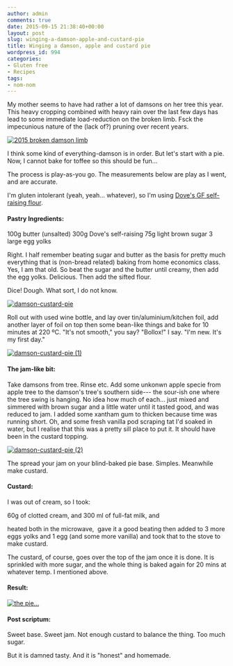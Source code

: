 ```yaml
---
author: admin
comments: true
date: 2015-09-15 21:38:40+00:00
layout: post
slug: winging-a-damson-apple-and-custard-pie
title: Winging a damson, apple and custard pie
wordpress_id: 994
categories:
- Gluten free
- Recipes
tags:
- nom-nom
---
```


My mother seems to have had rather a lot of damsons on her tree this year. This heavy cropping combined with heavy rain over the last few days has lead to some immediate load-reduction on the broken limb. Fsck the impecunious nature of the (lack of?) pruning over recent years.

[![2015 broken damson limb](http://stephen.yearl.us/wp-content/uploads/2015/09/IMG_0396-1024x768.jpg)](http://stephen.yearl.us/wp-content/uploads/2015/09/IMG_0396.jpg)

I think some kind of everything-damson is in order. But let's start with a pie. Now, I cannot bake for toffee so this should be fun...

The process is play-as-you go. The measurements below are play as I went, and are accurate.

I'm gluten intolerant (yeah, yeah... whatever), so I'm using [Dove's GF self-raising flour](https://www.dovesfarm.co.uk/flour-and-ingredients/gluten-and-wheat-free-s-r-white-flour-x-1kg/).


#### Pastry Ingredients:


100g butter (unsalted)
300g Dove's self-raising
75g light brown sugar
3 large egg yolks

Right. I half remember beating sugar and butter as the basis for pretty much everything that is (non-bread related) baking from home economics class. Yes, I am that old. So beat the sugar and the butter until creamy, then add the egg yolks. Delicious. Then add the sifted flour.

Dice! Dough. What sort, I do not know.

[![damson-custard-pie](http://stephen.yearl.us/wp-content/uploads/2015/09/damson-custard-pie-1024x768.jpg)](http://stephen.yearl.us/wp-content/uploads/2015/09/damson-custard-pie.jpg)

Roll out with used wine bottle, and lay over tin/aluminium/kitchen foil, add another layer of foil on top then some bean-like things and bake for 10 minutes at 220 ºC. "It's not smooth," you say? "Bollox!" I say. "I'm new. It's my first day."

[![damson-custard-pie (1)](http://stephen.yearl.us/wp-content/uploads/2015/09/damson-custard-pie-1-1024x768.jpg)](http://stephen.yearl.us/wp-content/uploads/2015/09/damson-custard-pie-1.jpg)


#### The jam-like bit:


Take damsons from tree. Rinse etc. Add some unkonwn apple specie from apple tree to the damson's tree's southern side--- the sour-ish one where the tree swing is hanging. No idea how much of each... just mixed and simmered with brown sugar and a little water until it tasted good, and was reduced to jam. I added some xantham gum to thicken because time was running short. Oh, and some fresh vanilla pod scraping tat I'd soaked in water, but I realise that this was a pretty sill place to put it. It should have been in the custard topping.

[![damson-custard-pie (2)](http://stephen.yearl.us/wp-content/uploads/2015/09/damson-custard-pie-2-1024x768.jpg)](http://stephen.yearl.us/wp-content/uploads/2015/09/damson-custard-pie-2.jpg)

The spread your jam on your blind-baked pie base. Simples. Meanwhile make custard.


#### Custard:


I was out of cream, so I took:

60g of clotted cream, and
300 ml of full-fat milk, and

heated both in the microwave,  gave it a good beating then added to 3 more eggs yolks and 1 egg (and some more vanilla) and took that to the stove to make custard.

The custard, of course, goes over the top of the jam once it is done. It is sprinkled with more sugar, and the whole thing is baked again for 20 mins at whatever temp. I mentioned above.


#### Result:




[![the pie...](http://stephen.yearl.us/wp-content/uploads/2015/09/damson-custard-pie-5-1024x768.jpg)](http://stephen.yearl.us/wp-content/uploads/2015/09/damson-custard-pie-5.jpg)


#### Post scriptum:


Sweet base. Sweet jam. Not enough custard to balance the thing.
Too much sugar.

But it is damned tasty. And it is "honest" and homemade.
